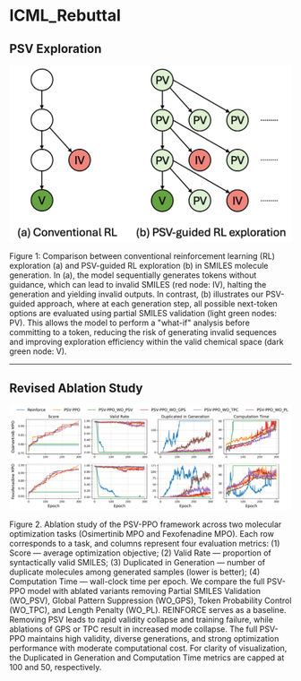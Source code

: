 # ICML_Rebuttal

## PSV Exploration
![Alt text](https://github.com/yixuehenshang/ICML_Rebuttal/blob/main/Exploration.png)

Figure 1: Comparison between conventional reinforcement learning (RL) exploration (a) and PSV-guided RL exploration (b) in SMILES molecule generation. In (a), the model sequentially generates tokens without guidance, which can lead to invalid SMILES (red node: IV), halting the generation and yielding invalid outputs. In contrast, (b) illustrates our PSV-guided approach, where at each generation step, all possible next-token options are evaluated using partial SMILES validation (light green nodes: PV). This allows the model to perform a "what-if" analysis before committing to a token, reducing the risk of generating invalid sequences and improving exploration efficiency within the valid chemical space (dark green node: V).

---

## Revised Ablation Study
![Alt text](https://github.com/yixuehenshang/ICML_Rebuttal/blob/main/ablation_plot_rebuttal.png)

Figure 2. Ablation study of the PSV-PPO framework across two molecular optimization tasks (Osimertinib MPO and Fexofenadine MPO). Each row corresponds to a task, and columns represent four evaluation metrics: (1) Score — average optimization objective; (2) Valid Rate — proportion of syntactically valid SMILES; (3) Duplicated in Generation — number of duplicate molecules among generated samples (lower is better); (4) Computation Time — wall-clock time per epoch. We compare the full PSV-PPO model with ablated variants removing Partial SMILES Validation (WO_PSV), Global Pattern Suppression (WO_GPS), Token Probability Control (WO_TPC), and Length Penalty (WO_PL). REINFORCE serves as a baseline. Removing PSV leads to rapid validity collapse and training failure, while ablations of GPS or TPC result in increased mode collapse. The full PSV-PPO maintains high validity, diverse generations, and strong optimization performance with moderate computational cost. For clarity of visualization, the Duplicated in Generation and Computation Time metrics are capped at 100 and 50, respectively.
